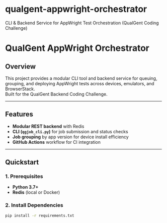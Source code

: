 # qualgent-appwright-orchestrator
CLI &amp; Backend Service for AppWright Test Orchestration (QualGent Coding Challenge)

# QualGent AppWright Orchestrator

## Overview

This project provides a modular CLI tool and backend service for queuing, grouping, and deploying AppWright tests across devices, emulators, and BrowserStack.  
Built for the QualGent Backend Coding Challenge.

---

## Features

- **Modular REST backend** with Redis
- **CLI (`qgjob_cli.py`)** for job submission and status checks
- **Job grouping** by app version for device install efficiency
- **GitHub Actions** workflow for CI integration

---

## Quickstart

### 1. Prerequisites

- **Python 3.7+**
- **Redis** (local or Docker)

### 2. Install Dependencies

```sh
pip install -r requirements.txt

